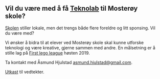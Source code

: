 ## Vil du være med å få [Teknolab](http://www.teknolabskole.no/) til Mosterøy skole?


[Skolen](https://www.minskole.no/mosteroy) stiller lokale, men det trengs både flere foreldre og litt sponsing. Vil du være med?

Vi ønsker å bidra til at elever ved Mosterøy skole skal kunne utforske teknologi og være kreative, gjerne sammen med andre. En målsetning er å stille lag på [First lego league](https://hjernekraft.org/fll/om-first-lego-league) høsten 2019. 

Ta kontakt med Åsmund Hjulstad <asmund.hjulstad@gmail.com>.

[Utkast](https://docs.google.com/document/d/e/2PACX-1vRGzbXsYMkOXNJwGPfrG86hNOal7nqwKyVekjvRiYUDMdyPzpSV28p748_JoBI3bECPgKIRFToGuSr4/pub) til vedtekter.
